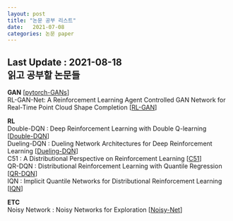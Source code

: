 ```yaml
---
layout: post
title: "논문 공부 리스트" 
date:   2021-07-08
categories: 논문 paper
---  
```

Last Update : 2021-08-18  
읽고 공부할 논문들  
---


**GAN** [[pytorch-GANs]]  
RL-GAN-Net: A Reinforcement Learning Agent Controlled GAN Network for Real-Time Point Cloud Shape Completion [[RL-GAN]]


**RL**  
Double-DQN : Deep Reinforcement Learning with Double Q-learning [[Double-DQN]]  
Dueling-DQN : Dueling Network Architectures for Deep Reinforcement Learning [[Dueling-DQN]]  
C51 : A Distributional Perspective on Reinforcement Learning [[C51]]  
QR-DQN : Distributional Reinforcement Learning with Quantile Regression [[QR-DQN]]  
IQN : Implicit Quantile Networks for Distributional Reinforcement Learning [[IQN]]  


**ETC**  
Noisy Network : Noisy Networks for Exploration [[Noisy-Net]]

[pytorch-GANs]: https://github.com/eriklindernoren/PyTorch-GAN.git
[RL-GAN]: https://arxiv.org/abs/1904.12304
[IQN]: https://arxiv.org/abs/1806.06923
[QR-DQN]: https://arxiv.org/abs/1710.10044
[C51]: https://arxiv.org/abs/1707.06887
[Noisy-Net]: https://arxiv.org/abs/1706.10295
[Double-DQN]: https://arxiv.org/abs/1509.06461
[Dueling-DQN]: https://arxiv.org/abs/1511.06581